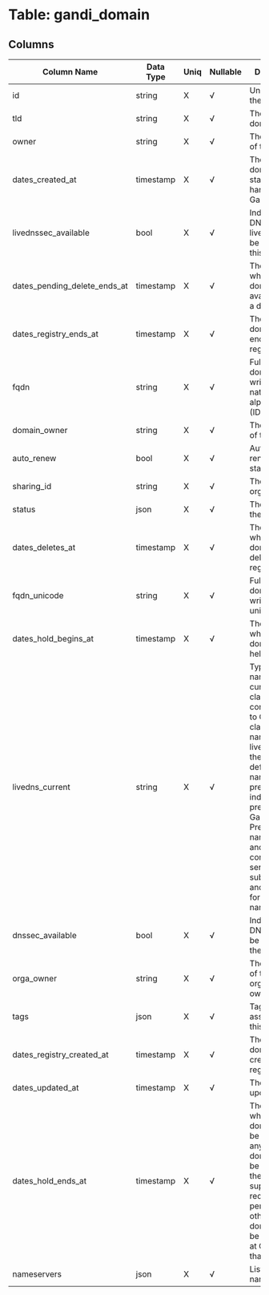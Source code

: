 # Table: gandi_domain

## Columns 

|  Column Name   |  Data Type  | Uniq | Nullable | Description | 
|  ----  | ----  | ----  | ----  | ---- | 
| id | string | X | √ | Unique id of the domain. | 
| tld | string | X | √ | The top-level domain. | 
| owner | string | X | √ | The username of the owner. | 
| dates_created_at | timestamp | X | √ | The date the domain started to be handled by Gandi. | 
| livednssec_available | bool | X | √ | Indicates if DNSSEC with liveDNS may be applied to this domain. | 
| dates_pending_delete_ends_at | timestamp | X | √ | The date from which the domain will be available after a deletion. | 
| dates_registry_ends_at | timestamp | X | √ | The date the domain will end at the registry. | 
| fqdn | string | X | √ | Fully qualified domain name, written in its native alphabet (IDN). | 
| domain_owner | string | X | √ | The full name of the owner. | 
| auto_renew | bool | X | √ | Automatic renewal status. | 
| sharing_id | string | X | √ | The id of the organization. | 
| status | json | X | √ | The status of the domain. | 
| dates_deletes_at | timestamp | X | √ | The date on which the domain will be deleted at the registry. | 
| fqdn_unicode | string | X | √ | Fully qualified domain name, written in unicode. | 
| dates_hold_begins_at | timestamp | X | √ | The date from which the domain is held. | 
| livedns_current | string | X | √ | Type of nameservers currently set. classic corresponds to Gandi's classic nameservers, livedns is for the new, default, Gandi nameservers, premium_dns indicates the presence of Gandi's Premium DNS nameserver and the corresponding service subscription, and other is for custom nameservers. | 
| dnssec_available | bool | X | √ | Indicates if DNSSEC may be applied to the domain. | 
| orga_owner | string | X | √ | The username of the organization owner. | 
| tags | json | X | √ | Tags associated to this domain. | 
| dates_registry_created_at | timestamp | X | √ | The date the domain was created on the registry. | 
| dates_updated_at | timestamp | X | √ | The last update date. | 
| dates_hold_ends_at | timestamp | X | √ | The date from which the domain can’t be renewed anymore (the domain can be restored if the registry supports redemption period otherwise the domain might be destroyed at Gandi at that date). | 
| nameservers | json | X | √ | List of current nameservers. | 


